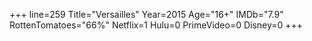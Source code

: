 +++
line=259
Title="Versailles"
Year=2015
Age="16+"
IMDb="7.9"
RottenTomatoes="66%"
Netflix=1
Hulu=0
PrimeVideo=0
Disney=0
+++

